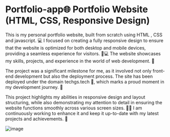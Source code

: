 # Portfolio-app🌐 Portfolio Website (HTML, CSS, Responsive Design)

This is my personal portfolio website, built from scratch using HTML , CSS and javascript. 💻 I focused on creating a fully responsive design to ensure that the website is optimized for both desktop and mobile devices, providing a seamless experience for visitors. 📱💻 The website showcases my skills, projects, and experience in the world of web development. 🚀

The project was a significant milestone for me, as it involved not only front-end development but also the deployment process. The site has been deployed under the domain techgs.tech 🌟, which marks a proud moment in my development journey. 🎉

This project highlights my abilities in responsive design and layout structuring, while also demonstrating my attention to detail in ensuring the website functions smoothly across various screen sizes. 🔧💡 I am continuously working to enhance it and keep it up-to-date with my latest projects and achievements. 🔄


![image](https://github.com/user-attachments/assets/8e02f2e1-7791-466d-a3eb-4c0f33d7f175)
